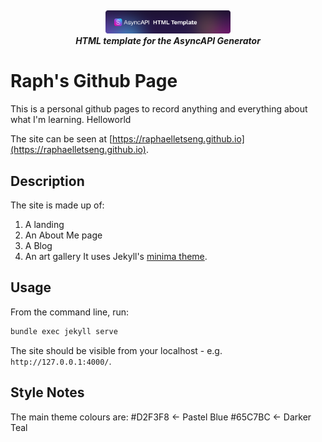 <h5 align="center">
  <br>
  <a href="https://www.asyncapi.org"><img src="assets/github-repobanner-htmltemp.png" alt="AsyncAPI logo" width="200"></a>
  <br>
  HTML template for the AsyncAPI Generator
</h5>

# Raph's Github Page
This is a personal github pages to record anything and everything about what I'm learning.
Helloworld

The site can be seen at [https://raphaelletseng.github.io](https://raphaelletseng.github.io).

## Description

The site is made up of:
1. A landing
2. An About Me page
3. A Blog
4. An art gallery
It uses Jekyll's [minima theme](https://github.com/jekyll/minima).

## Usage

From the command line, run:
```bash
bundle exec jekyll serve
```
The site should be visible from your localhost - e.g. `http://127.0.0.1:4000/`.

## Style Notes

The main theme colours are:
#D2F3F8 <- Pastel Blue
#65C7BC <- Darker Teal
